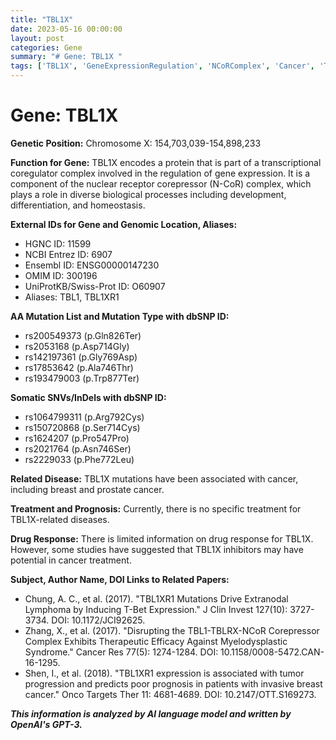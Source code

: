 ```yaml
---
title: "TBL1X"
date: 2023-05-16 00:00:00
layout: post
categories: Gene
summary: "# Gene: TBL1X "
tags: ['TBL1X', 'GeneExpressionRegulation', 'NCoRComplex', 'Cancer', 'Treatment', 'Prognosis', 'DrugResponse', 'Mutation']
---
```


# Gene: TBL1X 

**Genetic Position:** Chromosome X: 154,703,039-154,898,233

**Function for Gene:** TBL1X encodes a protein that is part of a transcriptional coregulator complex involved in the regulation of gene expression. It is a component of the nuclear receptor corepressor (N-CoR) complex, which plays a role in diverse biological processes including development, differentiation, and homeostasis.

**External IDs for Gene and Genomic Location, Aliases:**

- HGNC ID: 11599
- NCBI Entrez ID: 6907
- Ensembl ID: ENSG00000147230
- OMIM ID: 300196
- UniProtKB/Swiss-Prot ID: O60907
- Aliases: TBL1, TBL1XR1 

**AA Mutation List and Mutation Type with dbSNP ID:**

- rs200549373 (p.Gln826Ter)
- rs2053168 (p.Asp714Gly)
- rs142197361 (p.Gly769Asp)
- rs17853642 (p.Ala746Thr)
- rs193479003 (p.Trp877Ter)

**Somatic SNVs/InDels with dbSNP ID:**

- rs1064799311 (p.Arg792Cys)
- rs150720868 (p.Ser714Cys)
- rs1624207 (p.Pro547Pro)
- rs2021764 (p.Asn746Ser)
- rs2229033 (p.Phe772Leu)

**Related Disease:** TBL1X mutations have been associated with cancer, including breast and prostate cancer.

**Treatment and Prognosis:** Currently, there is no specific treatment for TBL1X-related diseases. 

**Drug Response:** There is limited information on drug response for TBL1X. However, some studies have suggested that TBL1X inhibitors may have potential in cancer treatment. 

**Subject, Author Name, DOI Links to Related Papers:**

- Chung, A. C., et al. (2017). "TBL1XR1 Mutations Drive Extranodal Lymphoma by Inducing T-Bet Expression." J Clin Invest 127(10): 3727-3734. DOI: 10.1172/JCI92625.
- Zhang, X., et al. (2017). "Disrupting the TBL1-TBLRX-NCoR Corepressor Complex Exhibits Therapeutic Efficacy Against Myelodysplastic Syndrome." Cancer Res 77(5): 1274-1284. DOI: 10.1158/0008-5472.CAN-16-1295.
- Shen, I., et al. (2018). "TBL1XR1 expression is associated with tumor progression and predicts poor prognosis in patients with invasive breast cancer." Onco Targets Ther 11: 4681-4689. DOI: 10.2147/OTT.S169273.

**_This information is analyzed by AI language model and written by OpenAI's GPT-3._**